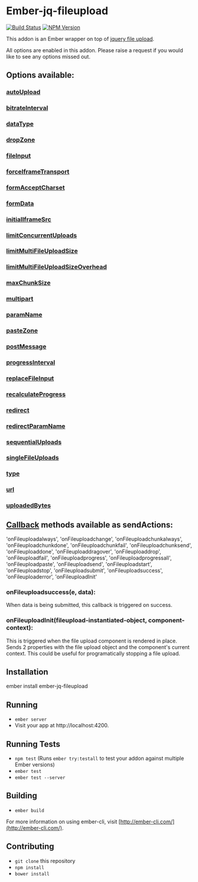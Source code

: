 # Ember-jq-fileupload

[![Build Status](https://travis-ci.org/abhilashlr/ember-jq-fileupload.svg?branch=master)](https://travis-ci.org/abhilashlr/ember-jq-fileupload)
[![NPM Version](https://img.shields.io/npm/v/ember-jq-fileupload.svg)](https://www.npmjs.com/package/ember-jq-fileupload)

This addon is an Ember wrapper on top of [jquery file upload](https://github.com/blueimp/jQuery-File-Upload).

All options are enabled in this addon. Please raise a request if you would like to see any options missed out.

## Options available:

### [autoUpload](https://github.com/blueimp/jQuery-File-Upload/wiki/Options#autoupload)
### [bitrateInterval](https://github.com/blueimp/jQuery-File-Upload/wiki/Options#bitrateinterval)
### [dataType](https://github.com/blueimp/jQuery-File-Upload/wiki/Options#datatype)
### [dropZone](https://github.com/blueimp/jQuery-File-Upload/wiki/Options#dropzone)
### [fileInput](https://github.com/blueimp/jQuery-File-Upload/wiki/Options#fileInput)
### [forceIframeTransport](https://github.com/blueimp/jQuery-File-Upload/wiki/Options#forceIframeTransport)
### [formAcceptCharset](https://github.com/blueimp/jQuery-File-Upload/wiki/Options#formAcceptCharset)
### [formData](https://github.com/blueimp/jQuery-File-Upload/wiki/Options#formData)
### [initialIframeSrc](https://github.com/blueimp/jQuery-File-Upload/wiki/Options#initialIframeSrc)
### [limitConcurrentUploads](https://github.com/blueimp/jQuery-File-Upload/wiki/Options#limitConcurrentUploads)
### [limitMultiFileUploadSize](https://github.com/blueimp/jQuery-File-Upload/wiki/Options#limitMultiFileUploadSize)
### [limitMultiFileUploadSizeOverhead](https://github.com/blueimp/jQuery-File-Upload/wiki/Options#limitMultiFileUploadSizeOverhead)
### [maxChunkSize](https://github.com/blueimp/jQuery-File-Upload/wiki/Options#maxChunkSize)
### [multipart](https://github.com/blueimp/jQuery-File-Upload/wiki/Options#multipart)
### [paramName](https://github.com/blueimp/jQuery-File-Upload/wiki/Options#paramName)
### [pasteZone](https://github.com/blueimp/jQuery-File-Upload/wiki/Options#pasteZone)
### [postMessage](https://github.com/blueimp/jQuery-File-Upload/wiki/Options#postMessage)
### [progressInterval](https://github.com/blueimp/jQuery-File-Upload/wiki/Options#progressInterval)
### [replaceFileInput](https://github.com/blueimp/jQuery-File-Upload/wiki/Options#replaceFileInput)
### [recalculateProgress](https://github.com/blueimp/jQuery-File-Upload/wiki/Options#recalculateProgress)
### [redirect](https://github.com/blueimp/jQuery-File-Upload/wiki/Options#redirect)
### [redirectParamName](https://github.com/blueimp/jQuery-File-Upload/wiki/Options#redirectParamName)
### [sequentialUploads](https://github.com/blueimp/jQuery-File-Upload/wiki/Options#sequentialUploads)
### [singleFileUploads](https://github.com/blueimp/jQuery-File-Upload/wiki/Options#singleFileUploads)
### [type](https://github.com/blueimp/jQuery-File-Upload/wiki/Options#type)
### [url](https://github.com/blueimp/jQuery-File-Upload/wiki/Options#url)
### [uploadedBytes](https://github.com/blueimp/jQuery-File-Upload/wiki/Options#uploadedBytes)

## [Callback](https://github.com/blueimp/jQuery-File-Upload/wiki/Options#callback-options) methods available as sendActions:

'onFileuploadalways', 'onFileuploadchange', 'onFileuploadchunkalways', 'onFileuploadchunkdone', 'onFileuploadchunkfail', 'onFileuploadchunksend', 'onFileuploaddone', 'onFileuploaddragover', 'onFileuploaddrop', 'onFileuploadfail', 'onFileuploadprogress', 'onFileuploadprogressall', 'onFileuploadpaste', 'onFileuploadsend', 'onFileuploadstart', 'onFileuploadstop', 'onFileuploadsubmit', 'onFileuploadsuccess', 'onFileuploaderror', 'onFileuploadInit'

### onFileuploadsuccess(e, data):
When data is being submitted, this callback is triggered on success.

### onFileuploadInit(fileupload-instantiated-object, component-context):
This is triggered when the file upload component is rendered in place. Sends 2 properties with the file upload object and the component's current context. This could be useful for programatically stopping a file upload.

## Installation

ember install ember-jq-fileupload

## Running

* `ember server`
* Visit your app at http://localhost:4200.

## Running Tests

* `npm test` (Runs `ember try:testall` to test your addon against multiple Ember versions)
* `ember test`
* `ember test --server`

## Building

* `ember build`

For more information on using ember-cli, visit [http://ember-cli.com/](http://ember-cli.com/).

## Contributing

* `git clone` this repository
* `npm install`
* `bower install`
